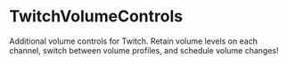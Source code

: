 # TwitchVolumeControls
Additional volume controls for Twitch. Retain volume levels on each channel, switch between volume profiles, and schedule volume changes! 
